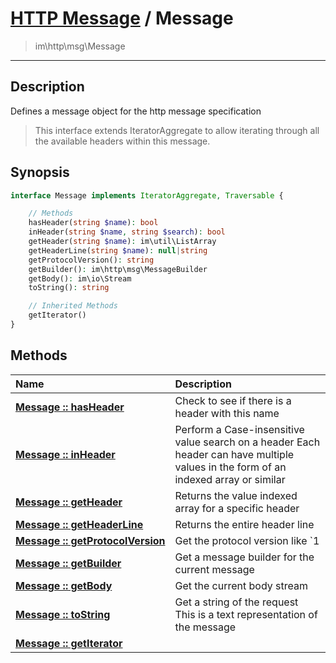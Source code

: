 # [HTTP Message](http.md) / Message
 > im\http\msg\Message
____

## Description
Defines a message object for the http message specification

 > This interface extends IteratorAggregate to allow iterating through all the available headers within this message.  

## Synopsis
```php
interface Message implements IteratorAggregate, Traversable {

    // Methods
    hasHeader(string $name): bool
    inHeader(string $name, string $search): bool
    getHeader(string $name): im\util\ListArray
    getHeaderLine(string $name): null|string
    getProtocolVersion(): string
    getBuilder(): im\http\msg\MessageBuilder
    getBody(): im\io\Stream
    toString(): string

    // Inherited Methods
    getIterator()
}
```

## Methods
| Name | Description |
| :--- | :---------- |
| [__Message&nbsp;::&nbsp;hasHeader__](http-Message-hasHeader.md) | Check to see if there is a header with this name |
| [__Message&nbsp;::&nbsp;inHeader__](http-Message-inHeader.md) | Perform a Case-insensitive value search on a header  Each header can have multiple values in the form of an indexed array or similar |
| [__Message&nbsp;::&nbsp;getHeader__](http-Message-getHeader.md) | Returns the value indexed array for a specific header |
| [__Message&nbsp;::&nbsp;getHeaderLine__](http-Message-getHeaderLine.md) | Returns the entire header line |
| [__Message&nbsp;::&nbsp;getProtocolVersion__](http-Message-getProtocolVersion.md) | Get the protocol version like `1 |
| [__Message&nbsp;::&nbsp;getBuilder__](http-Message-getBuilder.md) | Get a message builder for the current message |
| [__Message&nbsp;::&nbsp;getBody__](http-Message-getBody.md) | Get the current body stream |
| [__Message&nbsp;::&nbsp;toString__](http-Message-toString.md) | Get a string of the request  This is a text representation of the message |
| [__Message&nbsp;::&nbsp;getIterator__](http-Message-getIterator.md) |  |

